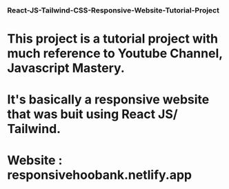 ### React-JS-Tailwind-CSS-Responsive-Website-Tutorial-Project
# This project is a tutorial project with much reference to Youtube Channel, Javascript Mastery.
# It's basically a responsive website that was buit using React JS/ Tailwind.
# Website : responsivehoobank.netlify.app
